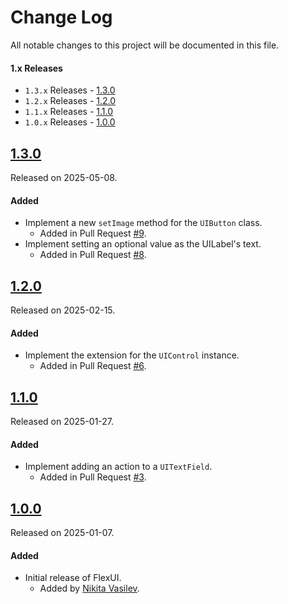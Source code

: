# Change Log
All notable changes to this project will be documented in this file.

#### 1.x Releases
- `1.3.x` Releases - [1.3.0](#130)
- `1.2.x` Releases - [1.2.0](#120)
- `1.1.x` Releases - [1.1.0](#110)
- `1.0.x` Releases - [1.0.0](#100)

## [1.3.0](https://github.com/space-code/flex-ui/releases/tag/1.3.0)
Released on 2025-05-08.

#### Added
- Implement a new `setImage` method for the `UIButton` class.
  - Added in Pull Request [#9](https://github.com/space-code/flex-ui/pull/9).
- Implement setting an optional value as the UILabel's text.
  - Added in Pull Request [#8](https://github.com/space-code/flex-ui/pull/8).

## [1.2.0](https://github.com/space-code/flex-ui/releases/tag/1.2.0)
Released on 2025-02-15.

#### Added
- Implement the extension for the `UIControl` instance.
  - Added in Pull Request [#6](https://github.com/space-code/flex-ui/pull/6).

## [1.1.0](https://github.com/space-code/flex-ui/releases/tag/1.1.0)
Released on 2025-01-27.

#### Added
- Implement adding an action to a `UITextField`.
  - Added in Pull Request [#3](https://github.com/space-code/flex-ui/pull/3).

## [1.0.0](https://github.com/space-code/flex-ui/releases/tag/1.0.0)
Released on 2025-01-07.

#### Added
- Initial release of FlexUI.
  - Added by [Nikita Vasilev](https://github.com/ns-vasilev).
